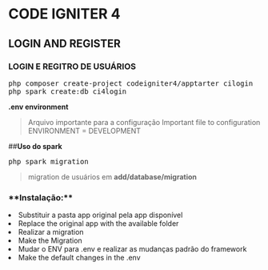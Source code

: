 <h1>CODE IGNITER 4 </h1>
<h2>LOGIN AND REGISTER</h2>
<h3>LOGIN  E REGITRO DE USUÁRIOS</h3>

<pre style="background-color:'#E7E9EB'; color:'#000000'">
php composer create-project codeigniter4/apptarter cilogin
php spark create:db ci4login
</pre>

**.env  environment**
>Arquivo importante para a configuração
>Important file to configuration
>ENVIRONMENT = DEVELOPMENT

##**Uso do spark**
<pre style="background-color:'#E7E9EB'; color:'#000000'">
php spark migration
</pre>
>migration de usuários em **add/database/migration**

<h3>**Instalação:**</h3>
<li>Substituir a pasta app original pela app disponível  </li>
<li>Replace the original app with the available folder</li>
<li>Realizar a migration </li>
<li>Make the Migration</li>
<li>Mudar o ENV para .env e realizar as mudanças padrão do framework </li>
<li>Make the default changes in the .env</li>


